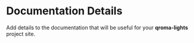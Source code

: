 
# Documentation Details

Add details to the documentation that will be useful for your **qroma-lights** project site.